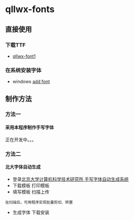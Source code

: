 # qllwx-fonts
## 直接使用 
### 下载TTF
- [qllwx-font1](https://github.com/qllwx/qllwx-fonts/raw/main/fonts/qllwx_font1.ttf)
### 在系统安装字体
- windows [add font](https://support.microsoft.com/en-us/office/add-a-font-b7c5f17c-4426-4b53-967f-455339c564c1)

## 制作方法

### 方法一
#### 采用本程序制作手写字体
正在开发中。。。
### 方法二 
#### 北大字体自动生成
- 登录[北京大学计算机科学技术研究所 手写字体自动生成系统](http://www.flexifont.com/flexifont-chn/login/)
- 下载模板 打印模板
- 填写模板  扫描上传
~~~
在扫描后，可用程序实现批量剪切、转置
~~~
- 生成字体  下载安装



